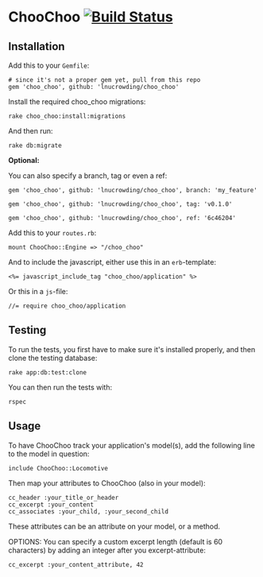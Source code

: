 # ChooChoo [![Build Status](https://travis-ci.org/lnucrowding/choo_choo.png?branch=master)](https://travis-ci.org/lnucrowding/choo_choo)

## Installation

Add this to your `Gemfile`:

    # since it's not a proper gem yet, pull from this repo
    gem 'choo_choo', github: 'lnucrowding/choo_choo'

Install the required choo_choo migrations:

    rake choo_choo:install:migrations

And then run:

    rake db:migrate

**Optional:**

You can also specify a branch, tag or even a ref:

    gem 'choo_choo', github: 'lnucrowding/choo_choo', branch: 'my_feature'

    gem 'choo_choo', github: 'lnucrowding/choo_choo', tag: 'v0.1.0'

    gem 'choo_choo', github: 'lnucrowding/choo_choo', ref: '6c46204'

Add this to your `routes.rb`:

    mount ChooChoo::Engine => "/choo_choo"

And to include the javascript, either use this in an `erb`-template:

    <%= javascript_include_tag "choo_choo/application" %>

Or this in a `js`-file:

    //= require choo_choo/application

## Testing

To run the tests, you first have to make sure it's installed properly, and then
clone the testing database:

    rake app:db:test:clone

You can then run the tests with:

    rspec

## Usage

To have ChooChoo track your application's model(s), add the following line to the model in question:

    include ChooChoo::Locomotive

Then map your attributes to ChooChoo (also in your model):

    cc_header :your_title_or_header
    cc_excerpt :your_content
    cc_associates :your_child, :your_second_child

These attributes can be an attribute on your model, or a method.

OPTIONS: You can specify a custom excerpt length (default is 60 characters) by adding an integer after you excerpt-attribute:

    cc_excerpt :your_content_attribute, 42
